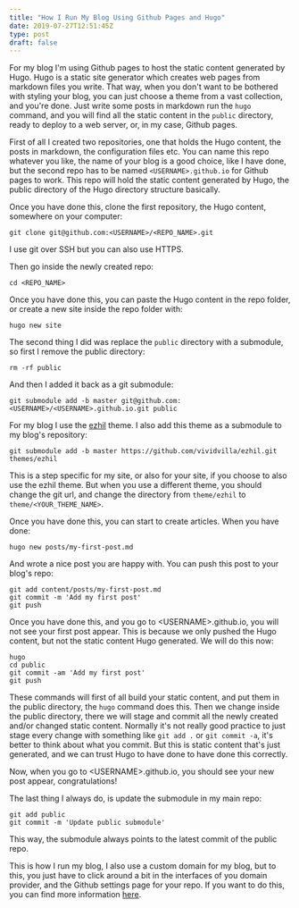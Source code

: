 ```yaml
---
title: "How I Run My Blog Using Github Pages and Hugo"
date: 2019-07-27T12:51:45Z
type: post
draft: false
---
```

For my blog I'm using Github pages to host the static content generated by Hugo. Hugo is a static site generator which creates web pages from markdown files you write. That way, when you don't want to be bothered with styling your blog, you can just choose a theme from a vast collection, and you're done. Just write some posts in markdown run the `hugo` command, and you will find all the static content in the `public` directory, ready to deploy to a web server, or, in my case, Github pages.

First of all I created two repositories, one that holds the Hugo content, the posts in markdown, the configuration files etc. You can name this repo whatever you like, the name of your blog is a good choice, like I have done, but the second repo  has to be named `<USERNAME>.github.io` for Github pages to work. This repo will hold the static content generated by Hugo, the public directory of the Hugo directory structure basically.

Once you have done this, clone the first repository, the Hugo content, somewhere on your computer:
```
git clone git@github.com:<USERNAME>/<REPO_NAME>.git
```
I use git over SSH but you can also use HTTPS.

Then go inside the newly created repo:
```
cd <REPO_NAME>
```

Once you have done this, you can paste the Hugo content in the repo folder, or create a new site inside the repo folder with:
```
hugo new site
```

The second thing I did was replace the `public` directory with a submodule, so first I remove the public directory:
```
rm -rf public
```

And then I added it back as a git submodule:
```
git submodule add -b master git@github.com:<USERNAME>/<USERNAME>.github.io.git public
```

For my blog I use the [ezhil](https://github.com/vividvilla/ezhil) theme. I also add this theme as a submodule to my blog's repository:
```
git submodule add -b master https://github.com/vividvilla/ezhil.git themes/ezhil
```
This is a step specific for my site, or also for your site, if you choose to also use the ezhil theme. But when you use a different theme, you should change the git url, and change the directory from `theme/ezhil` to `theme/<YOUR_THEME_NAME>`.

Once you have done this, you can start to create articles. When you have done:
```
hugo new posts/my-first-post.md
```
And wrote a nice post you are happy with. You can push this post to your blog's repo:
```
git add content/posts/my-first-post.md
git commit -m 'Add my first post'
git push
```
Once you have done this, and you go to \<USERNAME\>.github.io, you will not see your first post appear. This is because we only pushed the Hugo content, but not the static content Hugo generated. We will do this now:
```
hugo
cd public
git commit -am 'Add my first post'
git push
```
These commands will first of all build your static content, and put them in the public directory, the `hugo` command does this. Then we change inside the public directory, there we will stage and commit all the newly created and/or changed static content. Normally it's not really good practice to just stage every change with something like `git add .` or `git commit -a`, it's better to think about what you commit. But this is static content that's just generated, and we can trust Hugo to have done to have done this correctly.

Now, when you go to \<USERNAME\>.github.io, you should see your new post appear, congratulations!

The last thing I always do, is update the submodule in my main repo:
```
git add public
git commit -m 'Update public submodule'
```
This way, the submodule always points to the latest commit of the public repo.

This is how I run my blog, I also use a custom domain for my blog, but to this, you just have to click around a bit in the interfaces of you domain provider, and the Github settings page for your repo. If you want to do this, you can find more information [here](https://help.github.com/en/articles/using-a-custom-domain-with-github-pages).

